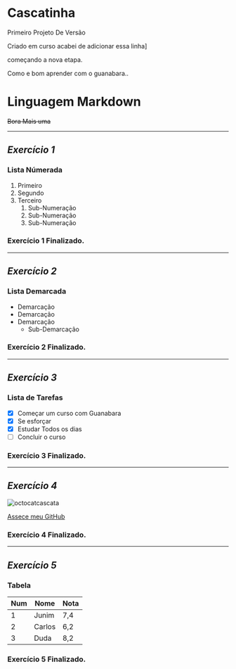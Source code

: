 # Cascatinha
 Primeiro Projeto De Versão

 Criado em curso
 acabei de adicionar essa linha]
 
 começando a nova etapa.


Como e bom aprender com o guanabara..


# Linguagem Markdown
 ~~Bora Mais uma~~
***
 ## __*Exercício 1*__

### Lista Númerada

1. Primeiro
1. Segundo
1. Terceiro
   1. Sub-Numeração
   1. Sub-Numeração
   1. Sub-Numeração

### Exercício 1 Finalizado.
   
***

## __*Exercício 2*__

### Lista Demarcada

* Demarcação
* Demarcação
* Demarcação
   * Sub-Demarcação

### Exercício 2 Finalizado.

***

## __*Exercício 3*__


### Lista de Tarefas

- [x] Começar um curso com Guanabara
- [x] Se esforçar
- [x] Estudar Todos os dias
- [ ] Concluir o curso

### Exercício 3 Finalizado.

***

## __*Exercício 4*__

![octocatcascata](https://user-images.githubusercontent.com/118393558/209989751-3dc1f1c7-6988-4502-8ae1-ab88957566e4.png)

[Assece meu GitHub](https://github.com/JunimF92)

### Exercício 4 Finalizado.

***

## __*Exercício 5*__


### Tabela

Num | Nome | Nota
---|---|---
1 | Junim | 7,4
2 | Carlos | 6,2
3 | Duda | 8,2

### Exercício 5 Finalizado.
